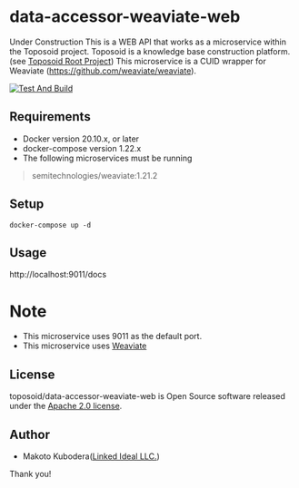 # data-accessor-weaviate-web
Under Construction
This is a WEB API that works as a microservice within the Toposoid project.
Toposoid is a knowledge base construction platform.(see [Toposoid Root Project](https://github.com/toposoid/toposoid.git))
This microservice is a CUID wrapper for Weaviate (https://github.com/weaviate/weaviate).

[![Test And Build](https://github.com/toposoid/data-accessor-weaviate-web/actions/workflows/action.yml/badge.svg)](https://github.com/toposoid/data-accessor-weaviate-web/actions/workflows/action.yml)

## Requirements
* Docker version 20.10.x, or later
* docker-compose version 1.22.x
* The following microservices must be running
> semitechnologies/weaviate:1.21.2


## Setup
```bssh
docker-compose up -d
```

## Usage
http://localhost:9011/docs

# Note
* This microservice uses 9011 as the default port.
* This microservice uses [Weaviate](https://github.com/weaviate/weaviate)

## License
toposoid/data-accessor-weaviate-web is Open Source software released under the [Apache 2.0 license](https://www.apache.org/licenses/LICENSE-2.0.html).

## Author
* Makoto Kubodera([Linked Ideal LLC.](https://linked-ideal.com/))

Thank you!